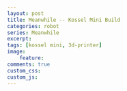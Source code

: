 ```yaml
---
layout: post
title: Meanwhile -- Kossel Mini Build
categories: robot
series: Meanwhile
excerpt:
tags: [kossel mini, 3d-printer]
image: 
    feature: 
comments: true
custom_css:
custom_js: 
---
```

